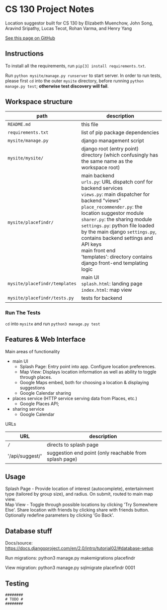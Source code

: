 # CS 130 Project Notes

Location suggestor built for CS 130 by Elizabeth Muenchow, John Song, Aravind Sripathy, Lucas Tecot, Rohan Varma, and Henry Yang

[See this page on GitHub](https://github.com/rohan-varma/activity-suggestor-cs130/blob/master/README.md)


## Instructions

To install all the requirements, run `pip[3] install requirements.txt`.

Run `python mysite/manage.py runserver` to start server. In order to run tests, please first `cd` into the outer `mysite` directory, before running `python manage.py test`; **otherwise test discovery will fail**.


## Workspace structure

| path | description |
| ---- | ----------- |
| `README.md` | this file |
| `requirements.txt` | list of pip package dependencies |
| `mysite/manage.py` | django management script |
| `mysite/mysite/` | django root (entry point) directory (which confusingly has the same name as the workspace root) |
| `mysite/placefindr/` | main backend <br/>`urls.py`: URL dispatch conf for backend services <br/>`views.py`: main dispatcher for backend "views" <br/>`place_recommender.py`: the location suggestor module <br/>`sharer.py`: the sharing module <br/>`settings.py`: python file loaded by the main django `settings.py`, contains backend settings and API keys <br> main front end <br> 'templates': directory contains django front-end templating logic |
| `mysite/placefindr/templates` | main UI <br/>`splash.html`: landing page <br/> `index.html`: map view|
| `mysite/placefindr/tests.py` | tests for backend |


### Run The Tests

`cd` into `mysite` and run `python3 manage.py test`

## Features & Web Interface

Main areas of functionality

* main UI
    * Splash Page: Entry point into app. Configure location preferences. 
    * Map View: Displays location information as well as ability to toggle through places. 
    * Google Maps embed, both for choosing a location & displaying suggestions
    * Google Calendar sharing
* places service (HTTP service serving data from Places, etc.)
    * Google Places API;
* sharing service
    * Google Calendar

URLs

| URL | description |
| ---- | ----------- |
| `/` | directs to splash page |
| '/api/suggest/' | suggestion end point (only reachable from splash page) |

## Usage

Splash Page - Provide location of interest (autocomplete), entertainment type (tailored by group size), and radius. On submit, routed to main map view. <br>
Map View - Toggle through possible locations by clicking 'Try Somewhere Else'. Share location with friends by clicking share with friends button. Optionally redefine parameters by clicking 'Go Back'.



## Database stuff

Docs/source: https://docs.djangoproject.com/en/2.0/intro/tutorial02/#database-setup

Run migrations: python3 manage.py makemigrations placefindr

View migration: python3 manage.py sqlmigrate placefindr 0001




## Testing

    ########
    # TODO #
    ########
